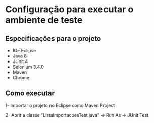 # Configuração para executar o ambiente de teste


## Especificações para o projeto

- IDE Eclipse
- Java 8
- JUnit 4
- Selenium 3.4.0
- Maven
- Chrome

## Como executar

1- Importar o projeto no Eclipse como Maven Project

2- Abrir a classe "ListaImportacoesTest.java" -> Run As -> JUnit Test


